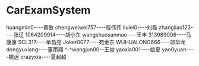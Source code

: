 
# CarExamSystem
huangmin0----黄敏
chengweiwei757----程伟伟
liulei0----刘磊
zhangliao123----张辽
1064209914----胡小东
wangshuosanmao----王丰
313989006----马康康
SCL317----单昌亮
Joker0077----苑金东
WUHUALONG666----邬华龙
dongyuxiang----董雨翔
^-^wangjun00--王俊
yaoxia001----姚夏
yao0yuan----姚远
crazyxia----夏超超